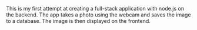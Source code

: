 This is my first attempt at creating a full-stack application with node.js on the backend. 
The app takes a photo using the webcam and saves the image to a database. The image is then displayed on the frontend.
